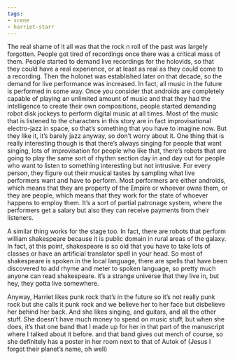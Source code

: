 ```yaml
---
tags:
- scene
- harriet-starr
---
```


The real shame of it all was that the rock n roll of the past was
largely forgotten. People got tired of recordings once there was a
critical mass of them. People started to demand live recordings for the
holovids, so that they could have a real experience, or at least as real
as they could come to a recording. Then the holonet was established
later on that decade, so the demand for live performance was increased.
In fact, all music in the future is performed in some way. Once you
consider that androids are completely capable of playing an unlimited
amount of music and that they had the intelligence to create their own
compositions, people started demanding robot disk jockeys to perform
digital music at all times. Most of the music that is listened to the
characters in this story are in fact improvisational electro-jazz in
space, so that’s something that you have to imagine now. But they like
it, it’s barely jazz anyway, so don’t worry about it. One thing that is
really interesting though is that there’s always singing for people that
want singing, lots of improvisation for people who like that, there’s
robots that are going to play the same sort of rhythm section day in and
day out for people who want to listen to something interesting but not
intrusive. For every person, they figure out their musical tastes by
sampling what live performers want and have to perform. Most performers
are either androids, which means that they are property of the Empire or
whoever owns them, or they are people, which means that they work for
the state of whoever happens to employ them. It’s a sort of partial
patronage system, where the performers get a salary but also they can
receive payments from their listeners.

A similar thing works for the stage too. In fact, there are robots that
perform william shakespeare because it is public domain in rural areas
of the galaxy. In fact, at this point, shakespeare is so old that you
have to take lots of classes or have an artificial translator spell in
your head. So most of shakespeare is spoken in the local language, there
are spells that have been discovered to add rhyme and meter to spoken
language, so pretty much anyone can read shakespeare. it’s a strange
universe that they live in, but hey, they gotta live somewhere.

Anyway, Harriet likes punk rock that’s in the future so it’s not really
punk rock but she calls it punk rock and we believe her to her face but
disbelieve her behind her back. And she likes singing, and guitars, and
all the other stuff. She doesn’t have much money to spend on music
stuff, but when she does, it’s that one band that I made up for her in
that part of the manuscript where I talked about it before. and that
band gives out merch of course, so she definitely has a poster in her
room next to that of Autok of (Jesus I forgot their planet’s name, oh
well)
